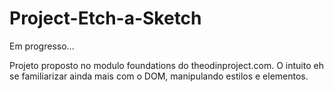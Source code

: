 # Project-Etch-a-Sketch
Em progresso...

Projeto proposto no modulo foundations do theodinproject.com. O intuito eh se familiarizar ainda mais com o DOM, manipulando estilos e elementos.
